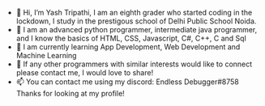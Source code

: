 - 👋 Hi, I’m Yash Tripathi, I am an eighth grader who started coding in the lockdown, I study in the prestigous school of Delhi Public School Noida.
- 👀 I am an advanced python programmer, intermediate java programmer, and I know the basics of HTML, CSS, Javascript, C#, C++, C and Sql
- 🌱 I am currently learning App Development, Web Development and Machine Learning
- 💞️ If any other programmers with similar interests would like to connect please contact me, I would love to share!
- 📫 You can contact me using my discord: Endless Debugger#8758
Thanks for looking at my profile!


